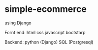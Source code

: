 # simple-ecommerce
using Django

Fornt end:
html
css
javascript
bootstarp

Backend:
python (Django)
SQL (Postgresql)
